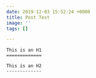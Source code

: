 ```yaml
---
date: 2019-12-03 15:52:24 +0000
title: Post Test
image: ''
tags: []

---
```

    This is an H1
    =============
    
    This is an H2
    -------------